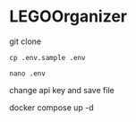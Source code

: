 # LEGOOrganizer

git clone

`cp .env.sample .env`

`nano .env`

change api key and save file

docker compose up -d
